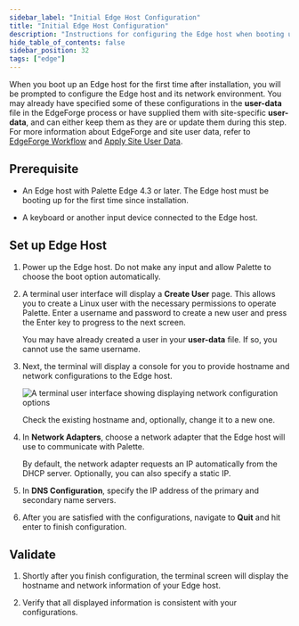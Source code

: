 ```yaml
---
sidebar_label: "Initial Edge Host Configuration"
title: "Initial Edge Host Configuration"
description: "Instructions for configuring the Edge host when booting up the Edge host for the first time."
hide_table_of_contents: false
sidebar_position: 32
tags: ["edge"]
---
```


When you boot up an Edge host for the first time after installation, you will be prompted to configure the Edge host and its network environment. You may already have specified some of these
configurations in the **user-data** file in the EdgeForge process or have supplied them with site-specific
**user-data**, and can either keep them as they are or update them during this step. For more information about
EdgeForge and site user data, refer to [EdgeForge Workflow](../edgeforge-workflow/edgeforge-workflow.md) and
[Apply Site User Data](./site-installation/site-user-data.md).

## Prerequisite

- An Edge host with Palette Edge 4.3 or later. The Edge host must be booting up for the first time since installation.

- A keyboard or another input device connected to the Edge host.

## Set up Edge Host

1. Power up the Edge host. Do not make any input and allow Palette to choose the boot option automatically.

2. A terminal user interface will display a **Create User** page. This allows you to create a Linux user with the
   necessary permissions to operate Palette. Enter a username and password to create a new user and press the Enter key
   to progress to the next screen.

   You may have already created a user in your **user-data** file. If so, you cannot use the same username.

3. Next, the terminal will display a console for you to provide hostname and network configurations to the Edge host.

   ![A terminal user interface showing displaying network configuration options](/cluster_edge_site-deployment_installation_initial-setup_tui.png)

   Check the existing hostname and, optionally, change it to a new one.

4. In **Network Adapters**, choose a network adapter that the Edge host will use to communicate with Palette.

   By default, the network adapter requests an IP automatically from the DHCP server. Optionally, you can also specify
   a static IP.

5. In **DNS Configuration**, specify the IP address of the primary and secondary name servers.

6. After you are satisfied with the configurations, navigate to **Quit** and hit enter to finish configuration.

## Validate

1. Shortly after you finish configuration, the terminal screen will display the hostname and network information of your
   Edge host.

2. Verify that all displayed information is consistent with your configurations.
